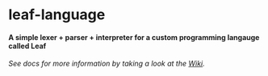 # leaf-language

#### A simple lexer + parser + interpreter for a custom programming langauge called Leaf

_See docs for more information by taking a look at the [Wiki](https://github.com/nchauhan890/leaf-language/wiki)._
